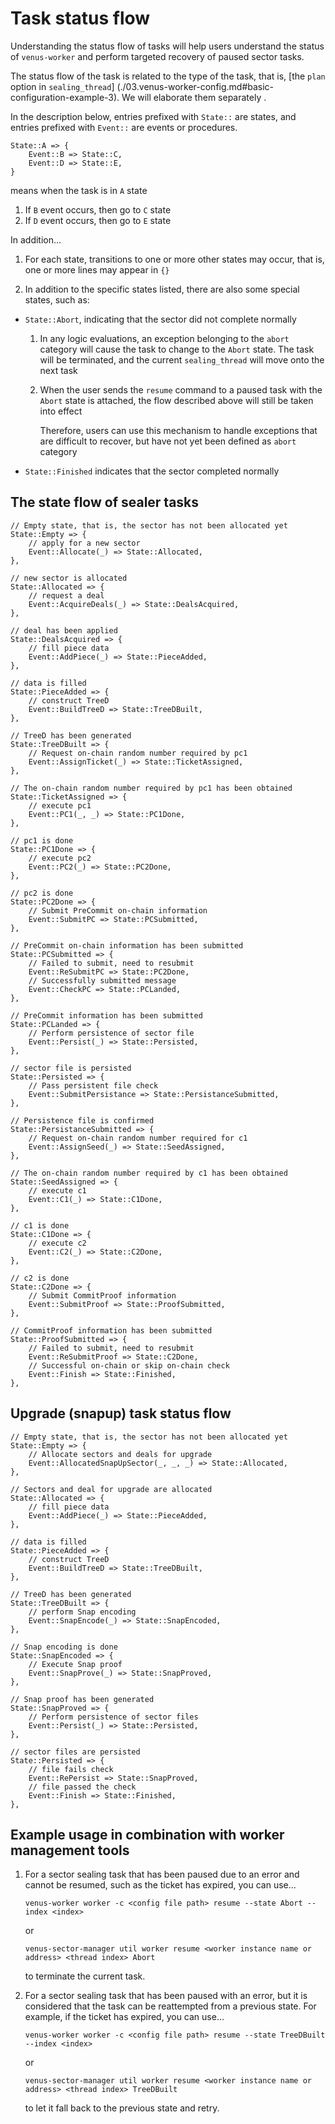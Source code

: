 # Task status flow

Understanding the status flow of tasks will help users understand the status of `venus-worker` and perform targeted recovery of paused sector tasks.

The status flow of the task is related to the type of the task, that is, [the `plan` option in `sealing_thread`] (./03.venus-worker-config.md#basic-configuration-example-3). We will elaborate them separately .

In the description below, entries prefixed with `State::` are states, and entries prefixed with `Event::` are events or procedures.

````
State::A => {
	Event::B => State::C,
	Event::D => State::E,
}
````

means when the task is in `A` state

1. If `B` event occurs, then go to `C` state
2. If `D` event occurs, then go to `E` state

In addition…

1. For each state, transitions to one or more other states may occur, that is, one or more lines may appear in `{}`

2. In addition to the specific states listed, there are also some special states, such as:

  - `State::Abort`, indicating that the sector did not complete normally

    1. In any logic evaluations, an exception belonging to the `abort` category will cause the task to change to the `Abort` state. The task will be terminated, and the current `sealing_thread` will move onto the next task

    2. When the user sends the `resume` command to a paused task with the `Abort` state is attached, the flow described above will still be taken into effect

        Therefore, users can use this mechanism to handle exceptions that are difficult to recover, but have not yet been defined as `abort` category

  - `State::Finished` indicates that the sector completed normally



## The state flow of sealer tasks

````
// Empty state, that is, the sector has not been allocated yet
State::Empty => {
	// apply for a new sector
	Event::Allocate(_) => State::Allocated,
},

// new sector is allocated
State::Allocated => {
	// request a deal
	Event::AcquireDeals(_) => State::DealsAcquired,
},

// deal has been applied
State::DealsAcquired => {
	// fill piece data
	Event::AddPiece(_) => State::PieceAdded,
},

// data is filled
State::PieceAdded => {
	// construct TreeD
	Event::BuildTreeD => State::TreeDBuilt,
},

// TreeD has been generated
State::TreeDBuilt => {
	// Request on-chain random number required by pc1
	Event::AssignTicket(_) => State::TicketAssigned,
},

// The on-chain random number required by pc1 has been obtained
State::TicketAssigned => {
	// execute pc1
	Event::PC1(_, _) => State::PC1Done,
},

// pc1 is done
State::PC1Done => {
	// execute pc2
	Event::PC2(_) => State::PC2Done,
},

// pc2 is done
State::PC2Done => {
	// Submit PreCommit on-chain information
	Event::SubmitPC => State::PCSubmitted,
},

// PreCommit on-chain information has been submitted
State::PCSubmitted => {
	// Failed to submit, need to resubmit
	Event::ReSubmitPC => State::PC2Done,
	// Successfully submitted message
	Event::CheckPC => State::PCLanded,
},

// PreCommit information has been submitted 
State::PCLanded => {
	// Perform persistence of sector file
	Event::Persist(_) => State::Persisted,
},

// sector file is persisted
State::Persisted => {
	// Pass persistent file check 
	Event::SubmitPersistance => State::PersistanceSubmitted,
},

// Persistence file is confirmed
State::PersistanceSubmitted => {
	// Request on-chain random number required for c1
	Event::AssignSeed(_) => State::SeedAssigned,
},

// The on-chain random number required by c1 has been obtained
State::SeedAssigned => {
	// execute c1
	Event::C1(_) => State::C1Done,
},

// c1 is done
State::C1Done => {
	// execute c2
	Event::C2(_) => State::C2Done,
},

// c2 is done
State::C2Done => {
	// Submit CommitProof information
	Event::SubmitProof => State::ProofSubmitted,
},

// CommitProof information has been submitted
State::ProofSubmitted => {
	// Failed to submit, need to resubmit
	Event::ReSubmitProof => State::C2Done,
	// Successful on-chain or skip on-chain check
	Event::Finish => State::Finished,
},
````



## Upgrade (snapup) task status flow

````
// Empty state, that is, the sector has not been allocated yet
State::Empty => {
	// Allocate sectors and deals for upgrade
	Event::AllocatedSnapUpSector(_, _, _) => State::Allocated,
},

// Sectors and deal for upgrade are allocated
State::Allocated => {
	// fill piece data
	Event::AddPiece(_) => State::PieceAdded,
},

// data is filled
State::PieceAdded => {
	// construct TreeD
	Event::BuildTreeD => State::TreeDBuilt,
},

// TreeD has been generated
State::TreeDBuilt => {
	// perform Snap encoding
	Event::SnapEncode(_) => State::SnapEncoded,
},

// Snap encoding is done
State::SnapEncoded => {
	// Execute Snap proof
	Event::SnapProve(_) => State::SnapProved,
},

// Snap proof has been generated
State::SnapProved => {
	// Perform persistence of sector files
	Event::Persist(_) => State::Persisted,
},

// sector files are persisted
State::Persisted => {
	// file fails check
	Event::RePersist => State::SnapProved,
	// file passed the check
	Event::Finish => State::Finished,
},
````

## Example usage in combination with worker management tools

1. For a sector sealing task that has been paused due to an error and cannot be resumed, such as the ticket has expired, you can use…

   ````
   venus-worker worker -c <config file path> resume --state Abort --index <index>
   ````

   or

   ````
   venus-sector-manager util worker resume <worker instance name or address> <thread index> Abort
   ````

   to terminate the current task.

2. For a sector sealing task that has been paused with an error, but it is considered that the task can be reattempted from a previous state. For example, if the ticket has expired, you can use…

   ````
   venus-worker worker -c <config file path> resume --state TreeDBuilt --index <index>
   ````

   or

   ````
   venus-sector-manager util worker resume <worker instance name or address> <thread index> TreeDBuilt
   ````

   to let it fall back to the previous state and retry.